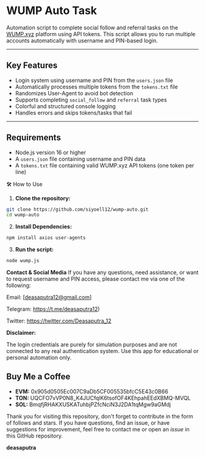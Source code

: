 # WUMP Auto Task

Automation script to complete social follow and referral tasks on the [WUMP.xyz](https://wump.xyz) platform using API tokens. This script allows you to run multiple accounts automatically with username and PIN-based login.

---

## Key Features

- Login system using username and PIN from the `users.json` file  
- Automatically processes multiple tokens from the `tokens.txt` file  
- Randomizes User-Agent to avoid bot detection  
- Supports completing `social_follow` and `referral` task types  
- Colorful and structured console logging  
- Handles errors and skips tokens/tasks that fail  

---

## Requirements

- Node.js version 16 or higher  
- A `users.json` file containing username and PIN data  
- A `tokens.txt` file containing valid WUMP.xyz API tokens (one token per line)  

🛠️ How to Use
1. **Clone the repository:**
```bash
git clone https://github.com/siyoell12/wump-auto.git
cd wump-auto
```
2. **Install Dependencies:**
```bash
npm install axios user-agents
```
3. **Run the script:**
```bash
node wump.js
```
**Contact & Social Media**
If you have any questions, need assistance, or want to request username and PIN access, please contact me via one of the following:

Email: [deasaputra12@gmail.com]

Telegram: https://t.me/deasaputra12)

Twitter: https://twitter.com/Deasaputra_12


**Disclaimer:**

The login credentials are purely for simulation purposes and are not connected to any real authentication system. Use this app for educational or personal automation only.

## Buy Me a Coffee

- **EVM:** 0x905d0505Ec007C9aDb5CF005535bfcC5E43c0B66
- **TON:** UQCFO7vVP0N8_K4JUCfqlK6tsofOF4KEhpahEEdXBMQ-MVQL
- **SOL:** BmqfjRHAKXUSKATuhbjPZfcNciN3J2DA1tqMgw9aGMdj

Thank you for visiting this repository, don't forget to contribute in the form of follows and stars.
If you have questions, find an issue, or have suggestions for improvement, feel free to contact me or open an *issue* in this GitHub repository.

**deasaputra**
